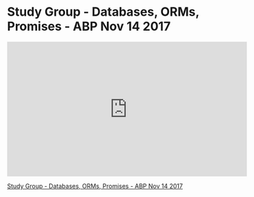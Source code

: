# Study Group - Databases, ORMs, Promises - ABP Nov 14 2017

<iframe width="560" height="315" src="https://www.youtube.com/embed/QPY7Zx0dUeA?rel=0&modestbranding=1" frameborder="0" allowfullscreen></iframe><p><a href="https://youtu.be/QPY7Zx0dUeA">Study Group - Databases, ORMs, Promises - ABP Nov 14 2017</a></p>
